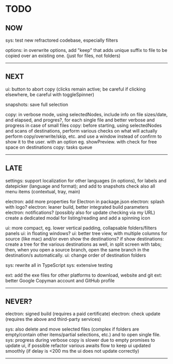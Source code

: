 # TODO

## NOW
sys: test new refractored codebase, especially filters

options: in overwrite options, add "keep" that adds unique suffix to file to be copied over an existing one. (just for files, not folders)

--- 

## NEXT
ui: button to abort copy (clicks remain active; be careful if clicking elsewhere, be careful with toggleSpinner)

snapshots: save full selection

copy: in verbose mode, using selectedNodes, include info on file sizes/date, and elapsed, and progres?, for each single file
      and better verbose and progress in case of small files
copy: before starting, using selectedNodes and scans of destinations, perform various checks on what will actually perform copy/overwrite/skip, etc.
      and use a window instead of confirm to show it to the user.
      with an option eg. showPreview. with check for free space on destinations
copy: tasks queue

---

## LATE
settings: support localization for other languages (in options), for labels and datepicker (language and format); 
          and add to snapshots
          check also all menu items (contextual, tray, main)

electron: add more properties for Electron in package.json
electron: splash with logo?
electron: leaner build, better integrated build parameters
electron: notifications? (possibly also for update checking via my URL)
          create a dedicated modal for listing/reading and add a spinning icon

ui: more compact, eg. lower vertical padding, collapsable folders/filters panels
ui: in floating windows?
ui: better tree view, with multiple columns for source (like mac) and/or even show the destinations?
    if show destinations: create a tree for the various destinations as well, in split screen with tabs; 
    then, when you open a source branch, open the same branch in the destination/s automatically.
ui: change order of destination folders

sys: rewrite all in TypeScript
sys: extensive testing

ext: add the exe files for other platforms to download, website and git
ext: better Google Copyman account and GitHub profile

---

## NEVER?
electron: signed build (requires a paid certificate)
electron: check update (requires the above and third-party services)

sys: also delete and move selected files (complex if folders are empty/contain other items/partial selections, etc.) and to open single file.
sys: progress during verbose copy is slower due to empty promises to update ui, if possible refactor various awaits flow to keep ui updated smoothly (if delay is <200 ms the ui does not update correctly)

---